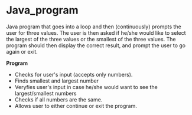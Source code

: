 # Java_program

Java program that goes into a loop and then (continuously) 
prompts the user for three values. The user is then asked if he/she 
would like to select the largest of the three values or the smallest of 
the three values. The program should then display the correct result, 
and prompt the user to go again or exit.

**Program**
- Checks for user's input (accepts only numbers).
- Finds smallest and largest number
- Veryfies user's input in case he/she would want to see the largest/smallest numbers
- Checks if all numbers are the same.
- Allows user to either continue or exit the program.